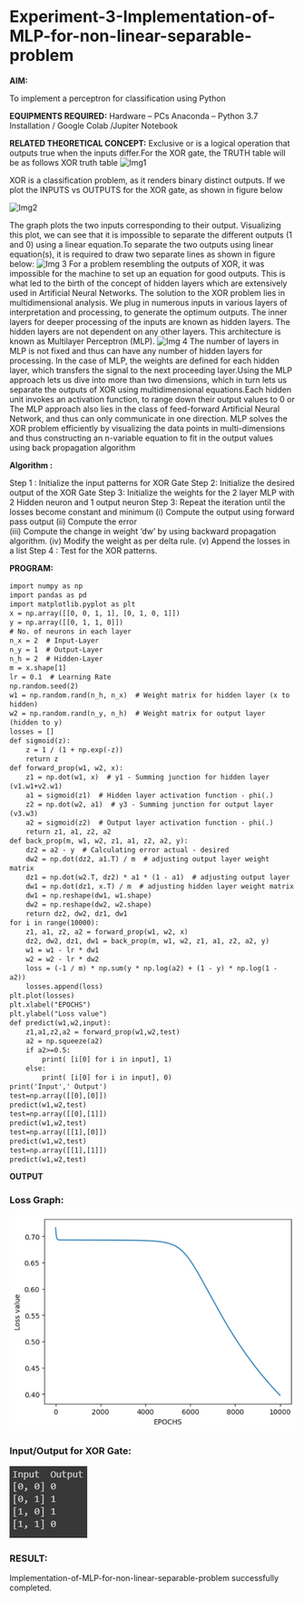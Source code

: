 # Experiment-3-Implementation-of-MLP-for-non-linear-separable-problem
**AIM:**

To implement a perceptron for classification using Python

**EQUIPMENTS REQUIRED:**
Hardware – PCs
Anaconda – Python 3.7 Installation / Google Colab /Jupiter Notebook

**RELATED THEORETICAL CONCEPT:**
Exclusive or is a logical operation that outputs true when the inputs differ.For the XOR gate, the TRUTH table will be as follows
XOR truth table
![Img1](https://user-images.githubusercontent.com/112920679/195774720-35c2ed9d-d484-4485-b608-d809931a28f5.gif)

XOR is a classification problem, as it renders binary distinct outputs. If we plot the INPUTS vs OUTPUTS for the XOR gate, as shown in figure below

![Img2](https://user-images.githubusercontent.com/112920679/195774898-b0c5886b-3d58-4377-b52f-73148a3fe54d.gif)

The graph plots the two inputs corresponding to their output. Visualizing this plot, we can see that it is impossible to separate the different outputs (1 and 0) using a linear equation.To separate the two outputs using linear equation(s), it is required to draw two separate lines as shown in figure below:
![Img 3](https://user-images.githubusercontent.com/112920679/195775012-74683270-561b-4a3a-ac62-cf5ddfcf49ca.gif)
For a problem resembling the outputs of XOR, it was impossible for the machine to set up an equation for good outputs. This is what led to the birth of the concept of hidden layers which are extensively used in Artificial Neural Networks. The solution to the XOR problem lies in multidimensional analysis. We plug in numerous inputs in various layers of interpretation and processing, to generate the optimum outputs.
The inner layers for deeper processing of the inputs are known as hidden layers. The hidden layers are not dependent on any other layers. This architecture is known as Multilayer Perceptron (MLP).
![Img 4](https://user-images.githubusercontent.com/112920679/195775183-1f64fe3d-a60e-4998-b4f5-abce9534689d.gif)
The number of layers in MLP is not fixed and thus can have any number of hidden layers for processing. In the case of MLP, the weights are defined for each hidden layer, which transfers the signal to the next proceeding layer.Using the MLP approach lets us dive into more than two dimensions, which in turn lets us separate the outputs of XOR using multidimensional equations.Each hidden unit invokes an activation function, to range down their output values to 0 or The MLP approach also lies in the class of feed-forward Artificial Neural Network, and thus can only communicate in one direction. MLP solves the XOR problem efficiently by visualizing the data points in multi-dimensions and thus constructing an n-variable equation to fit in the output values using back propagation algorithm

**Algorithm :**

Step 1 : Initialize the input patterns for XOR Gate
Step 2: Initialize the desired output of the XOR Gate
Step 3: Initialize the weights for the 2 layer MLP with 2 Hidden neuron 
              and 1 output neuron
Step 3: Repeat the  iteration  until the losses become constant and 
              minimum
              (i)  Compute the output using forward pass output
              (ii) Compute the error  
		          (iii) Compute the change in weight ‘dw’ by using backward 
                     propagation algorithm.
             (iv) Modify the weight as per delta rule.
             (v)   Append the losses in a list
Step 4 : Test for the XOR patterns.

**PROGRAM:**  
```
import numpy as np
import pandas as pd
import matplotlib.pyplot as plt
x = np.array([[0, 0, 1, 1], [0, 1, 0, 1]])
y = np.array([[0, 1, 1, 0]])
# No. of neurons in each layer
n_x = 2  # Input-Layer
n_y = 1  # Output-Layer
n_h = 2  # Hidden-Layer
m = x.shape[1]
lr = 0.1  # Learning Rate
np.random.seed(2)
w1 = np.random.rand(n_h, n_x)  # Weight matrix for hidden layer (x to hidden)
w2 = np.random.rand(n_y, n_h)  # Weight matrix for output layer (hidden to y)
losses = []
def sigmoid(z):
    z = 1 / (1 + np.exp(-z))
    return z
def forward_prop(w1, w2, x):
    z1 = np.dot(w1, x)  # y1 - Summing junction for hidden layer (v1.w1+v2.w1)
    a1 = sigmoid(z1)  # Hidden layer activation function - phi(.)
    z2 = np.dot(w2, a1)  # y3 - Summing junction for output layer (v3.w3)
    a2 = sigmoid(z2)  # Output layer activation function - phi(.)
    return z1, a1, z2, a2
def back_prop(m, w1, w2, z1, a1, z2, a2, y):
    dz2 = a2 - y  # Calculating error actual - desired
    dw2 = np.dot(dz2, a1.T) / m  # adjusting output layer weight matrix
    dz1 = np.dot(w2.T, dz2) * a1 * (1 - a1)  # adjusting output layer
    dw1 = np.dot(dz1, x.T) / m  # adjusting hidden layer weight matrix
    dw1 = np.reshape(dw1, w1.shape)
    dw2 = np.reshape(dw2, w2.shape)
    return dz2, dw2, dz1, dw1
for i in range(10000):
    z1, a1, z2, a2 = forward_prop(w1, w2, x)
    dz2, dw2, dz1, dw1 = back_prop(m, w1, w2, z1, a1, z2, a2, y)
    w1 = w1 - lr * dw1
    w2 = w2 - lr * dw2
    loss = (-1 / m) * np.sum(y * np.log(a2) + (1 - y) * np.log(1 - a2))
    losses.append(loss)
plt.plot(losses)
plt.xlabel("EPOCHS")
plt.ylabel("Loss value")
def predict(w1,w2,input):
    z1,a1,z2,a2 = forward_prop(w1,w2,test)
    a2 = np.squeeze(a2)
    if a2>=0.5:
        print( [i[0] for i in input], 1)
    else:
        print( [i[0] for i in input], 0)
print('Input',' Output')
test=np.array([[0],[0]])
predict(w1,w2,test)
test=np.array([[0],[1]])
predict(w1,w2,test)
test=np.array([[1],[0]])
predict(w1,w2,test)
test=np.array([[1],[1]])
predict(w1,w2,test)
```


**OUTPUT** 
### Loss Graph: 
![Output_1](s_1.png)
### Input/Output for XOR Gate: 
![Output_2](s_2.png)

### RESULT:
Implementation-of-MLP-for-non-linear-separable-problem successfully completed.


